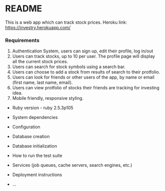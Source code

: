 # README

This is a web app which can track stock prices.
Heroku link: https://investry.herokuapp.com/

### Requirements
1. Authentication System, users can sign up, edit their profile, log in/out
2. Users can track stocks, up to 10 per user. The profile page will display all the current stock prices.
3. Users can search for stock symbols using a search bar.
4. Users can choose to add a stock from results of search to their protfolio.
5. Users can look for friends or other users of the app, by name or email (first name, last name, email).
6. Users can view protfolio of stocks their friends are tracking for investing idea.
7. Mobile friendly, responsive styling.


* Ruby version - ruby 2.5.3p105

* System dependencies

* Configuration

* Database creation

* Database initialization

* How to run the test suite

* Services (job queues, cache servers, search engines, etc.)

* Deployment instructions

* ...
